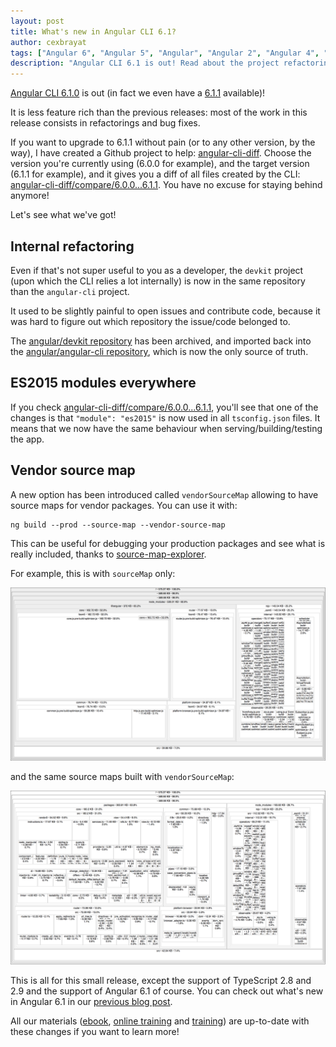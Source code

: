 ```yaml
---
layout: post
title: What's new in Angular CLI 6.1?
author: cexbrayat
tags: ["Angular 6", "Angular 5", "Angular", "Angular 2", "Angular 4", "Angular CLI"]
description: "Angular CLI 6.1 is out! Read about the project refactoring, the new bundling features and more!!"
---
```


[Angular CLI 6.1.0](https://github.com/angular/angular-cli/releases/tag/v6.1.0) is out
(in fact we even have a [6.1.1](https://github.com/angular/angular-cli/releases/tag/v6.1.1) available)!

It is less feature rich than the previous releases:
most of the work in this release consists in refactorings and bug fixes.

If you want to upgrade to 6.1.1 without pain (or to any other version, by the way), I have created a Github project to help: [angular-cli-diff](https://github.com/cexbrayat/angular-cli-diff). Choose the version you're currently using (6.0.0 for example), and the target version (6.1.1 for example), and it gives you a diff of all files created by the CLI: [angular-cli-diff/compare/6.0.0...6.1.1](https://github.com/cexbrayat/angular-cli-diff/compare/6.0.0...6.1.1). You have no excuse for staying behind anymore!


Let's see what we've got!

## Internal refactoring

Even if that's not super useful to you as a developer,
the `devkit` project (upon which the CLI relies a lot internally)
is now in the same repository than the `angular-cli` project.

It used to be slightly painful to open issues and contribute code,
because it was hard to figure out which repository the issue/code belonged to.

The [angular/devkit repository](https://github.com/angular/devkit) has been archived,
and imported back into the [angular/angular-cli repository](https://github.com/angular/angular-cli),
which is now the only source of truth.


## ES2015 modules everywhere

If you check [angular-cli-diff/compare/6.0.0...6.1.1](https://github.com/cexbrayat/angular-cli-diff/compare/6.0.0...6.1.1),
you'll see that one of the changes is that `"module": "es2015"` is now used in all `tsconfig.json` files.
It means that we now have the same behaviour when serving/building/testing the app.


## Vendor source map

A new option has been introduced called `vendorSourceMap` allowing to have source maps for vendor packages.
You can use it with:

    ng build --prod --source-map --vendor-source-map

This can be useful for debugging your production packages and see what is really included,
thanks to [source-map-explorer](https://www.npmjs.com/package/source-map-explorer).

For example, this is with `sourceMap` only:

<p style="text-align: center;">
  <img class="rounded img-fluid" style="max-width: 100%" src="/assets/images/2018-07-27/source-map.png" alt="Source maps" />
</p>

and the same source maps built with `vendorSourceMap`:

<p style="text-align: center;">
  <img class="rounded img-fluid" style="max-width: 100%" src="/assets/images/2018-07-27/vendor-source-map.png" alt="Vendor source maps" />
</p>


This is all for this small release,
except the support of TypeScript 2.8 and 2.9 and the support of Angular 6.1 of course.
You can check out what's new in Angular 6.1 in our [previous blog post](/2018/07/26/what-is-new-angular-6.1).

All our materials ([ebook](https://books.ninja-squad.com/angular), [online training](https://angular-exercises.ninja-squad.com/) and [training](https://ninja-squad.com/training/angular)) are up-to-date with these changes if you want to learn more!
